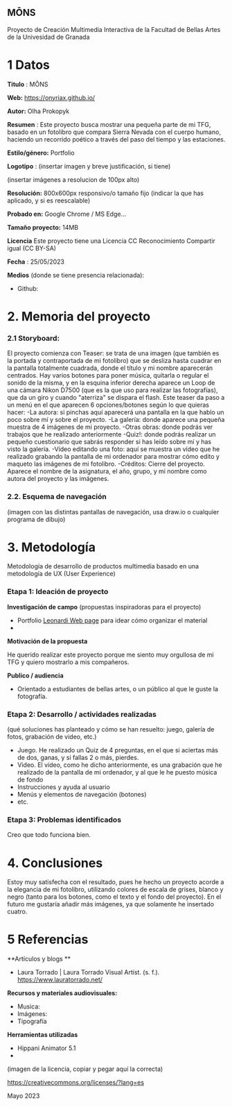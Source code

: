 ## MŌNS

Proyecto de Creación Multimedia Interactiva de la  Facultad de Bellas Artes de la Univesidad de Granada



# 1 Datos 



**Titulo** : MŌNS

**Web:**   https://onyriax.github.io/

**Autor:**  Olha Prokopyk

**Resumen** : Este proyecto busca mostrar una pequeña parte de mi TFG, basado en un fotolibro que compara Sierra Nevada con el cuerpo humano, haciendo un recorrido poético a través del paso del tiempo y las estaciones.

**Estilo/género:**  Portfolio

**Logotipo** : (insertar imagen y breve justificación, si  tiene) 

(insertar imágenes a resolucion de 100px alto)

**Resolución:** 800x600px responsivo/o tamaño fijo (indicar la que has aplicado, y si es reescalable)

**Probado en:**   Google Chrome / MS Edge...

**Tamaño proyecto:** 14MB 

**Licencia** Este proyecto tiene una Licencia CC Reconocimiento Compartir igual (CC BY-SA)

**Fecha** : 25/05/2023

**Medios** (donde se tiene presencia relacionada):

- Github:




# 2. Memoria del proyecto 

### 2.1 Storyboard: 



El proyecto comienza con Teaser: se trata de una imagen (que también es la portada y contraportada de mi fotolibro) que se desliza hasta cuadrar en la pantalla totalmente cuadrada, donde el título y mi nombre aparecerán centrados. Hay varios botones para poner música, quitarla o regular el sonido de la misma, y en la esquina inferior derecha aparece un Loop de una cámara Nikon D7500 (que es la que uso para realizar las fotografías), que da un giro y cuando "aterriza" se dispara el flash.
Este teaser da paso a un menú en el que aparecen 6 opciones/botones según lo que quieras hacer: 
-La autora: si pinchas aquí aparecerá una pantalla en la que hablo un poco sobre mí y sobre el proyecto.
-La galería: donde aparece una pequeña muestra de 4 imágenes de mi proyecto.
-Otras obras: donde podrás ver trabajos que he realizado anteriormente
-Quiz!: donde podrás realizar un pequeño cuestionario que sabrás responder si has leído sobre mí y has visto la galería.
-Vídeo editando una foto: aquí se muestra un vídeo que he realizado grabando la pantalla de mi ordenador para mostrar cómo edito y maqueto las imágenes de mi fotolibro.
-Créditos: Cierre del proyecto. Aparece el nombre de la asignatura, el año, grupo, y mi nombre como autora del proyecto y las imágenes.



### 2.2. Esquema de navegación 



(imagen con las distintas pantallas de navegación, usa draw.io o cualquier programa de dibujo)







# 3. Metodología

Metodología de desarrollo de productos multimedia basado en una metodología de UX (User Experience)



### Etapa 1: Ideación de proyecto

**Investigación de campo** (propuestas inspiradoras para el proyecto)

- Portfolio [Leonardi Web page](http://www.rleonardi.com/interactive-resume/) para idear cómo organizar el material
- 



**Motivación de la propuesta** 

He querido realizar este proyecto porque me siento muy orgullosa de mi TFG y quiero mostrarlo a mis compañeros.



**Publico / audiencia**

- Orientado a estudiantes de bellas artes, o un público al que le guste la fotografía.





### Etapa 2: Desarrollo / actividades realizadas

(qué soluciones has planteado y cómo se han resuelto: juego, galería de fotos, grabación de video, etc.)

- Juego. He realizado un Quiz de 4 preguntas, en el que si aciertas más de dos, ganas, y si fallas 2 o más, pierdes.
- Video. El vídeo, como he dicho anteriormente, es una grabación que he realizado de la pantalla de mi ordenador, y al que le he puesto música de fondo
- Instrucciones y ayuda al usuario 
- Menús y elementos de navegación (botones)
- etc.



### Etapa 3: Problemas identificados

Creo que todo funciona bien.



# 4. Conclusiones 



Estoy muy satisfecha con el resultado, pues he hecho un proyecto acorde a la elegancia de mi fotolibro, utilizando colores de escala de grises, blanco y negro (tanto para los botones, como el texto y el fondo del proyecto). En el futuro me gustaría añadir más imágenes, ya que solamente he insertado cuatro.





# 5 Referencias 

**Artículos y blogs ** 

- Laura Torrado | Laura Torrado Visual Artist. (s. f.). https://www.lauratorrado.net/


**Recursos y materiales audiovisuales:**

* Musica:  
* Imágenes:  
* Tipografía

**Herramientas utilizadas**

- Hippani Animator 5.1
- 



(imagen de la licencia, copiar y pegar aquí la correcta)

https://creativecommons.org/licenses/?lang=es

Mayo 2023
